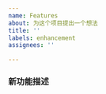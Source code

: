 ```yaml
---
name: Features
about: 为这个项目提出一个想法
title: ''
labels: enhancement
assignees: ''

---
```


<!--
您好，感谢您对「MDUT」的支持，您提的建议与发现的 Bug 将会对我们改进非常有用。

在提 issue 之前，我建议您可以先在 issue 列表中使用搜索功能确保不存在相同或者类似的 issue。
确定不存在相似的 issue 之后，我需要占用您几分钟时间来填一些最基础的问题。请确保 issue 排版尽量整洁，这将节省很多阅读时间。:)

Thanks!
-->
### 新功能描述
<!--
详细描述您对新功能的期望
-->
